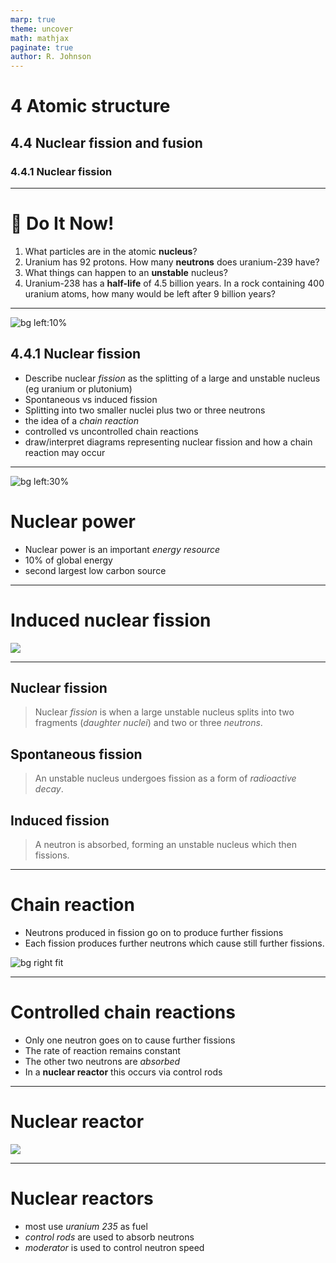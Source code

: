```yaml
---
marp: true
theme: uncover
math: mathjax
paginate: true
author: R. Johnson
---
```


# 4 Atomic structure

## 4.4 Nuclear fission and fusion

### 4.4.1 Nuclear fission

---

# :blue_book: Do It Now!

1. What particles are in the atomic **nucleus**?
2. Uranium has 92 protons. How many **neutrons** does uranium-239 have?
3. What things can happen to an **unstable** nucleus?
4. Uranium-238 has a **half-life** of 4.5 billion years. In a rock containing 400 uranium atoms, how many would be left after 9 billion years?

---

![bg left:10%](https://live.staticflickr.com/8597/16736070345_107259d176_b.jpg)

## 4.4.1 Nuclear fission

- Describe nuclear _fission_ as the splitting of a large and unstable nucleus (eg uranium or plutonium)
- Spontaneous vs induced fission
- Splitting into two smaller nuclei plus two or three neutrons
- the idea of a _chain reaction_
- controlled vs uncontrolled chain reactions
- draw/interpret diagrams representing nuclear fission and how a chain reaction may occur

---

![bg left:30%](https://live.staticflickr.com/8597/16736070345_107259d176_b.jpg)

# Nuclear power

- Nuclear power is an important _energy resource_
- 10% of global energy
- second largest low carbon source

---

# Induced nuclear fission

![](https://i.stack.imgur.com/cIc6S.jpg)

---

## Nuclear fission

> Nuclear _fission_ is when a large unstable nucleus splits into two fragments (_daughter nuclei_) and two or three _neutrons_.

## Spontaneous fission

> An unstable nucleus undergoes fission as a form of _radioactive decay_.

## Induced fission

> A neutron is absorbed, forming an unstable nucleus which then fissions.

---

# Chain reaction

- Neutrons produced in fission go on to produce further fissions
- Each fission produces further neutrons which cause still further fissions.

![bg right fit](https://bam.files.bbci.co.uk/bam/live/content/zpfdng8/large)

---

# Controlled chain reactions

- Only one neutron goes on to cause further fissions
- The rate of reaction remains constant
- The other two neutrons are _absorbed_
- In a **nuclear reactor** this occurs via control rods

---

# Nuclear reactor

![](https://cdn.britannica.com/62/162162-050-586ADA35/diagram-nuclear-power-plant-reactor.jpg)

---

# Nuclear reactors

- most use _uranium 235_ as fuel
- _control rods_ are used to absorb neutrons
- _moderator_ is used to control neutron speed
